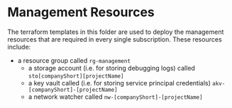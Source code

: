 # Management Resources

The terraform templates in this folder are used to deploy the management resources that are required in every single subscription. These resources include:

- a resource group called `rg-management`
  - a storage account (i.e. for storing debugging logs) called `sto[companyShort][projectName]`
  - a key vault called (i.e. for storing service principal credentials) `akv-[companyShort]-[projectName]`
  - a network watcher called `nw-[companyShort]-[projectName]`